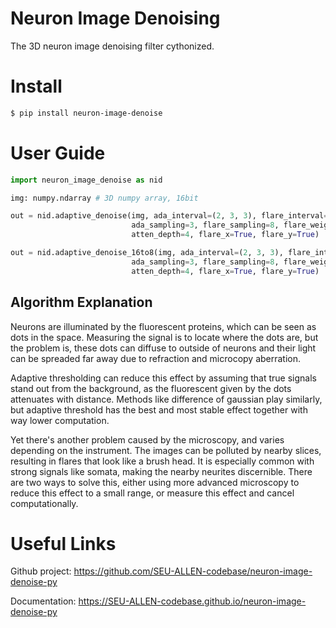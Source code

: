 # Neuron Image Denoising
The 3D neuron image denoising filter cythonized.

# Install
```bash
$ pip install neuron-image-denoise
```

# User Guide

```python
import neuron_image_denoise as nid

img: numpy.ndarray # 3D numpy array, 16bit

out = nid.adaptive_denoise(img, ada_interval=(2, 3, 3), flare_interval=(2, 8, 8),
                           ada_sampling=3, flare_sampling=8, flare_weight=.02,
                           atten_depth=4, flare_x=True, flare_y=True)

out = nid.adaptive_denoise_16to8(img, ada_interval=(2, 3, 3), flare_interval=(2, 8, 8),
                           ada_sampling=3, flare_sampling=8, flare_weight=.02,
                           atten_depth=4, flare_x=True, flare_y=True)   # 16bit to 8bit
```

## Algorithm Explanation

Neurons are illuminated by the fluorescent proteins, which can be seen as dots in the space. Measuring the signal is to 
locate where the dots are, but the problem is, these dots can diffuse to outside of neurons and their light can be
spreaded far away due to refraction and microcopy aberration.

Adaptive thresholding can reduce this effect by assuming that true signals stand out from the background, as the
fluorescent given by the dots attenuates with distance.
Methods like difference of gaussian play similarly, but adaptive threshold has the best and most stable effect 
together with way lower computation.

Yet there's another problem caused by the microscopy, and varies depending on the instrument. The images can be polluted by
nearby slices, resulting in flares that look like a brush head. It is especially common with strong signals like somata,
making the nearby neurites discernible. There are two ways to solve this, either using more advanced microscopy to
reduce this effect to a small range, or measure this effect and cancel computationally.

# Useful Links

Github project: https://github.com/SEU-ALLEN-codebase/neuron-image-denoise-py

Documentation: https://SEU-ALLEN-codebase.github.io/neuron-image-denoise-py